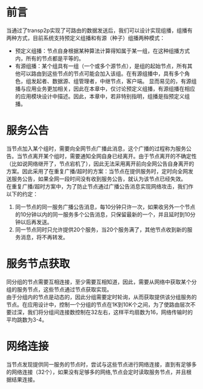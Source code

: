 # 前言
当通过了transp2p实现了可路由的数据发送后，我们可以设计实现组播，组播有两种方式，目前系统支持预定义组播和有源（种子）组播两种模式：
* 预定义组播：节点自身根据某种算法计算得知属于某一组，在这种组播方式内，所有的节点都是平等的。
* 有源组播：某个组具有一组（一个或多个源节点），是组的起始节点，所有其他可以路由到这些节点的节点可能会加入该组。在有源组播中，具有多个角色，组发起者、数据源、组管理者，中继节点，客户端。
显而易见的，有源组播与应用业务更加相关，因此在本章中，仅讨论预定义组播，有源组播在相应的应用模块设计中描述。因此，本章中，若非特别指明，组播是指预定义组播。

# 服务公告
当节点加入某个组时，需要向全网节点广播此消息，这个广播的过程称为服务公告。当节点离开某个组时，需要通知全网自身已经离开。由于节点离开的不确定性（比如说网络继开了，节点宕机了），因此无法采用离开前向全网公告自身离开的方案。因此采用了在重复广播/超时的方案：当节点在提供服务时，定时向全网发送服务公告，如果全网一段时间没有收到服务公告，就认为该节点已经失效。  
在重复广播/超时方案中，为了防止节点通过广播公告消息实现网络攻击，我们作以下的约定：
1. 同一节点的同一服务广播公告消息，每10分钟只许一次，如果收另外一个节点的10分钟以内的同一服务多个公告消息，只保留最新的一个，并且延时到10分钟以后再发送。
2. 同一节点同时只允许提供20个服务，当20个服务满了，其他节点收到新的服务消息，将不再转发。
# 服务节点获取
同分组的节点需要互相连接，至少需要互相知道，因此，需要从网络中获取某个分组的服务节点，这些节点通过节点获取实现。  
由于分组内的节点是动态的，因此分组需要定时轮询，从而获取提供该分组服务的节点。在应用设计中，控制一个分组的节点在1K到10K个之间，为了使路由层次不要过深，我们将分组间连接数控制在32左右，这样平均扇数为16，网络传输时的平均跳数为3-4。

# 网络连接
当节点发现提供同一服务的节点时，尝试与这些节点进行网络连接，直到有足够多的网络连接（32个），如果没有足够多的网络,节点会定时读取服务节点，并且根据结果连接。